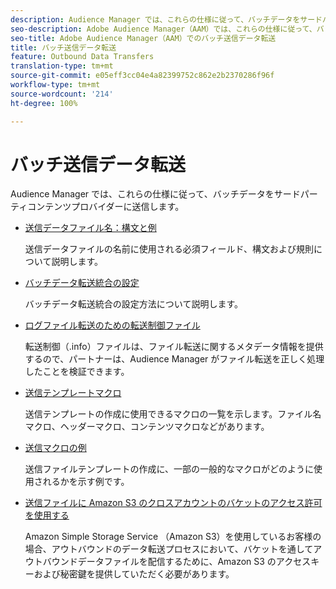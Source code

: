 ```yaml
---
description: Audience Manager では、これらの仕様に従って、バッチデータをサードパーティコンテンツプロバイダーに送信します。
seo-description: Adobe Audience Manager（AAM）では、これらの仕様に従って、バッチデータをサードパーティコンテンツプロバイダーに送信します。
seo-title: Adobe Audience Manager（AAM）でのバッチ送信データ転送
title: バッチ送信データ転送
feature: Outbound Data Transfers
translation-type: tm+mt
source-git-commit: e05eff3cc04e4a82399752c862e2b2370286f96f
workflow-type: tm+mt
source-wordcount: '214'
ht-degree: 100%

---
```



# バッチ送信データ転送

Audience Manager では、これらの仕様に従って、バッチデータをサードパーティコンテンツプロバイダーに送信します。

* [送信データファイル名：構文と例](/help/using/integration/receiving-audience-data/batch-outbound-transfers/outbound-file-name-contents.md)

   送信データファイルの名前に使用される必須フィールド、構文および規則について説明します。

* [バッチデータ転送統合の設定](batch-server-configuration.md)

   バッチデータ転送統合の設定方法について説明します。

* [ログファイル転送のための転送制御ファイル](/help/using/integration/receiving-audience-data/batch-outbound-transfers/transfer-control-files.md)

   転送制御（.info）ファイルは、ファイル転送に関するメタデータ情報を提供するので、パートナーは、Audience Manager がファイル転送を正しく処理したことを検証できます。

* [送信テンプレートマクロ](/help/using/integration/receiving-audience-data/batch-outbound-transfers/outbound-template-macros.md)

   送信テンプレートの作成に使用できるマクロの一覧を示します。ファイル名マクロ、ヘッダーマクロ、コンテンツマクロなどがあります。

* [送信マクロの例](/help/using/integration/receiving-audience-data/batch-outbound-transfers/outbound-macro-examples.md)

   送信ファイルテンプレートの作成に、一部の一般的なマクロがどのように使用されるかを示す例です。

* [送信ファイルに Amazon S3 のクロスアカウントのバケットのアクセス許可を使用する](/help/using/integration/receiving-audience-data/batch-outbound-transfers/authorize-s3-cross-bucket.md)

   Amazon Simple Storage Service （Amazon S3）を使用しているお客様の場合、アウトバウンドのデータ転送プロセスにおいて、バケットを通してアウトバウンドデータファイルを配信するために、Amazon S3 のアクセスキーおよび秘密鍵を提供していただく必要があります。
